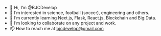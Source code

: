 - 👋 Hi, I’m @BJCDevelop
- 👀 I’m interested in science, football (soccer), engineering and others.
- 🌱 I’m currently learning Next.js, Flask, React.js, Blockchain and Big Data.
- 💞️ I’m looking to collaborate on any project and work.
- 📫 How to reach me at bjcdevelop@gmail.com

<!---
BJCDevelop/BJCDevelop is a ✨ special ✨ repository because its `README.md` (this file) appears on your GitHub profile.
You can click the Preview link to take a look at your changes.
--->
